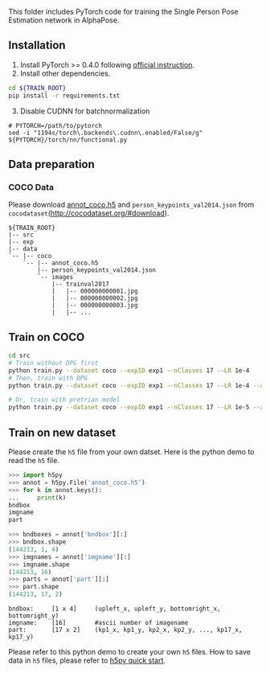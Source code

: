 This folder includes PyTorch code for training the Single Person Pose Estimation network in AlphaPose.

## Installation
1. Install PyTorch >= 0.4.0 following [official instruction](https://pytorch.org/get-started/locally/).
2. Install other dependencies.
``` bash
cd ${TRAIN_ROOT}
pip install -r requirements.txt
```
3. Disable CUDNN for batchnormalization
```
# PYTORCH=/path/to/pytorch
sed -i "1194s/torch\.backends\.cudnn\.enabled/False/g" ${PYTORCH}/torch/nn/functional.py
```

## Data preparation

### COCO Data
Please download [annot_coco.h5](https://drive.google.com/open?id=1OviCQgzKO2t0gh4Me0MXfi6xgXyTWC5T) and `person_keypoints_val2014.json` from `cocodataset`(http://cocodataset.org/#download).
```
${TRAIN_ROOT}
|-- src
|-- exp
|-- data
`-- |-- coco
    `-- |-- annot_coco.h5
        |-- person_keypoints_val2014.json
        `-- images
            |-- trainval2017
            |   |-- 000000000001.jpg
            |   |-- 000000000002.jpg
            |   |-- 000000000003.jpg
            |   |-- ... 
```

## Train on COCO
``` bash
cd src
# Train without DPG first
python train.py --dataset coco --expID exp1 --nClasses 17 --LR 1e-4
# Then, train with DPG
python train.py --dataset coco --expID exp1 --nClasses 17 --LR 1e-4 --addDPG

# Or, train with pretrian model
python train.py --dataset coco --expID exp1 --nClasses 17 --LR 1e-5 --addDPG --loadModel #{MODEL_DIR}
```

## Train on new dataset
Please create the `h5` file from your own datset. Here is the python demo to read the `h5` file.
``` python
>>> import h5py
>>> annot = h5py.File('annot_coco.h5')
>>> for k in annot.keys():
...     print(k)
bndbox
imgname
part

>>> bndboxes = annot['bndbox'][:]
>>> bndbox.shape
(144213, 1, 4)
>>> imgnames = annot['imgname'][:]
>>> imgname.shape
(144213, 16)
>>> parts = annot['part'][:]
>>> part.shape
(144213, 17, 2)
```
```
bndbox:     [1 x 4]     (upleft_x, upleft_y, bottomright_x, bottomright_y)
imgname:    [16]        #ascii number of imagename
part:       [17 x 2]    (kp1_x, kp1_y, kp2_x, kp2_y, ..., kp17_x, kp17_y)
```

Please refer to this python demo to create your own `h5` files. How to save data in `h5` files, please refer to [h5py quick start](http://docs.h5py.org/en/stable/quick.html#quick).
